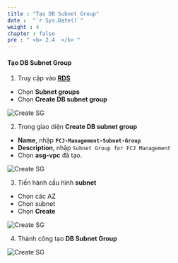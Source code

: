 ```yaml
---
title : "Tạo DB Subnet Group"
date :  "`r Sys.Date()`" 
weight : 4
chapter : false
pre : " <b> 2.4  </b> "
---
```


#### Tạo DB Subnet Group


1. Truy cập vào **[RDS](https://ap-southeast-1.console.aws.amazon.com/rds/home?region=ap-southeast-1)**

- Chọn **Subnet groups**
- Chọn **Create DB subnet group**

![Create SG](/images/2-Prerequiste/2.4-CreateDBSubnetGroup/0001-createdbsubnetgroup.png?featherlight=false&width=90pc)

2. Trong  giao diện **Create DB subnet group**

- **Name**, nhập **```FCJ-Management-Subnet-Group```**
- **Description**, nhập ```Subnet Group for FCJ Management```
- Chọn **asg-vpc** đã tạo.

![Create SG](/images/2-Prerequiste/2.4-CreateDBSubnetGroup/0002-createdbsubnetgroup.png?featherlight=false&width=90pc)

3. Tiến hành cấu hình **subnet**

- Chọn các AZ
- Chọn subnet
- Chọn **Create**

![Create SG](/images/2-Prerequiste/2.4-CreateDBSubnetGroup/0003-createdbsubnetgroup.png?featherlight=false&width=90pc)

4. Thành công tạo **DB Subnet Group**

![Create SG](/images/2-Prerequiste/2.4-CreateDBSubnetGroup/0005-createdbsubnetgroup.png?featherlight=false&width=90pc)